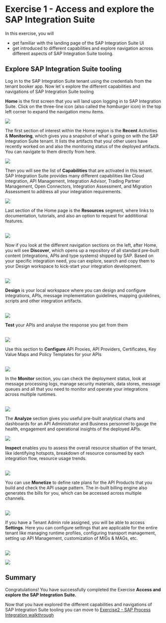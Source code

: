 # Exercise 1 - Access and explore the SAP Integration Suite

In this exercise, you will

- get familiar with the landing page of the SAP Integration Suite UI 
- get introduced to different capabilities and explore navigation across different aspects of SAP Integration Suite tooling.


## Explore SAP Integration Suite tooling

Log in to the SAP Integration Suite tenant using the credentials from the tenant booker app. Now let´s explore the different capabilities and navigations of SAP Integration Suite tooling <br>

**Home** is the first screen that you will land upon logging in to SAP Integration Suite. Click on the three-line icon (also called the _hamburger_ icon) in the top left corner to expand the navigation menu items. <br>

![](/exercises/ex1/images/ex1_1.png)

The first section of interest within the Home region is the **Recent** Activities & **Monitoring**, which gives you a snapshot of what´s going on with the SAP Integration Suite tenant. It lists the artifacts that you/ other users have recently worked on and also the monitoring status of the deployed artifacts. You can navigate to them directly from here. <br>

![](/exercises/ex1/images/ex1_2.png)

Then you will see the list of **Capabilities** that are activated in this tenant. SAP Integration Suite provides many different capabilities like Cloud Integration, API Management, Integration Advisor, Trading Partner Management, Open Connectors, Integration Assessment, and Migration Assessment to address all your integration requirements. <br>

![](/exercises/ex1/images/ex1_3.png)


Last section of the Home page is the **Resources** segment, where links to documentation, tutorials, and also an option to request for addititional features. <br><br>

![](/exercises/ex1/images/ex1_4.png)


Now if you look at the different navigation sections on the left, after Home, you will see **Discover**, which opens up a repository of all standard pre-built content (integrations, APIs and type systems) shipped by SAP. Based on your specific integration need, you can explore, search and copy them to your Design workspace to kick-start your integration development. <br><br>

![](/exercises/ex1/images/ex1_5.png)


**Design** is your local workspace where you can design and configure integrations, APIs, message implementation guidelines, mapping guidelines, scripts and other integration artifacts. <br><br>

![](/exercises/ex1/images/ex1_6.png)


**Test** your APIs and analyse the response you get from them <br><br>

![](/exercises/ex1/images/ex1_7.png)



Use this section to **Configure** API Proxies, API Providers, Certificates,  Key Value Maps and Policy Templates for your APIs <br><br>

![](/exercises/ex1/images/ex1_8.png)



In the **Monitor** section, you can check the deployment status, look at message processing logs, manage security materials, data stores, message queues and all that you need to monitor and operate your integrations across multiple runtimes. <br><br>

![](/exercises/ex1/images/ex1_9.png)


The **Analyze** section gives you useful pre-built analytical charts and dashboards for an API Administrator and Business personnel to gauge the health, engagement and operational insights of the deployed APIs.

![](/exercises/ex1/images/ex1_10.png)

**Inspect** enables you to assess the overall resource situation of the tenant, like identifying hotspots, breakdown of resource consumed by each integration flow, resource usage trends. <br><br>

![](/exercises/ex1/images/ex1_11.png)


You can use **Monetize** to define rate plans for the API Products that you build and check the API usage pattern. The in-built billing engine also generates the bills for you, which can be accessed across multiple channels. <br><br>

![](/exercises/ex1/images/ex1_12.png)



If you have a Tenant Admin role assigned, you will be able to access **Settings**. Here you can configure settings that are applicable for the entire tenant like managing runtime profiles, configuring transport management, setting up API Management, customization of MIGs & MAGs, etc. <br><br>

![](/exercises/ex1/images/ex1_13.png)

![](/exercises/ex1/images/ex1_14.png)

## Summary

Congratulations! You have successfully completed the Exercise **Access and explore the SAP Integration Suite.**

Now that you have explored the different capabilities and navigations of SAP Integration Suite tooling you can move to [Exercise2 - SAP Process Integration walkthrough](../ex2/README.md)



